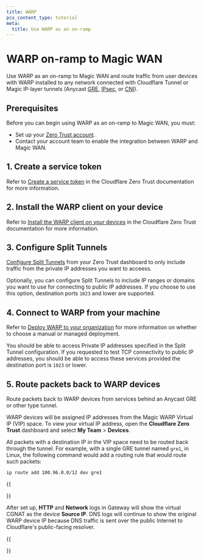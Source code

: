 ```yaml
---
title: WARP
pcx_content_type: tutorial
meta:
  title: Use WARP as an on-ramp
---
```


# WARP on-ramp to Magic WAN

Use WARP as an on-ramp to Magic WAN and route traffic from user devices with WARP installed to any network connected with Cloudflare Tunnel or Magic IP-layer tunnels (Anycast [GRE](https://www.cloudflare.com/learning/network-layer/what-is-gre-tunneling/), [IPsec](/magic-wan/how-to/ipsec/), or [CNI](/network-interconnect/)).

## Prerequisites

Before you can begin using WARP as an on-ramp to Magic WAN, you must: 

- Set up your [Zero Trust account](/cloudflare-one/setup/#start-from-the-cloudflare-dashboard).
- Contact your account team to enable the integration between WARP and Magic WAN.

## 1. Create a service token

Refer to [Create a service token](/cloudflare-one/identity/service-tokens/#create-a-service-token) in the Cloudflare Zero Trust documentation for more information.

## 2. Install the WARP client on your device

Refer to [Install the WARP client on your devices](/cloudflare-one/setup/#install-the-warp-client-on-your-devices) in the Cloudflare Zero Trust documentation for more information.

## 3. Configure Split Tunnels

[Configure Split Tunnels](/cloudflare-one/tutorials/split-tunnel/) from your Zero Trust dashboard to only include traffic from the private IP addresses you want to acceess.

Optionally, you can configure Split Tunnels to include IP ranges or domains you want to use for connecting to public IP addresses. If you choose to use this option, destination ports `1023` and lower are supported.

## 4. Connect to WARP from your machine

Refer to [Deploy WARP to your organization](/cloudflare-one/connections/connect-devices/warp/deployment/) for more information on whether to choose a manual or managed deployment.

You should be able to access Private IP addresses specified in the Split Tunnel configuration. If you requested to test TCP connectivity to public IP addresses, you should be able to access these services provided the destination port is `1023` or lower.

## 5. Route packets back to WARP devices

Route packets back to WARP devices from services behind an Anycast GRE or other type tunnel.

WARP devices will be assigned IP addresses from the Magic WARP Virtual IP (VIP) space. To view your virtual IP address, open the **Cloudflare Zero Trust** dashboard and select **My Team** > **Devices**.

All packets with a destination IP in the VIP space need to be routed back through the tunnel. For example, with a single GRE tunnel named `gre1`, in Linux, the following command would add a routing rule that would route such packets:

`ip route add 100.96.0.0/12 dev gre1`

{{<Aside type="note" header="Note:">}}

After set up, **HTTP** and **Network** logs in Gateway will show the virtual CGNAT as the device **Source IP**.  DNS logs will continue to show the original WARP device IP because DNS traffic is sent over the public Internet to Cloudflare's public-facing resolver.

{{</Aside>}}